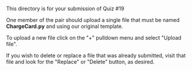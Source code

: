 This directory is for your submission of Quiz #19

One member of the pair should upload a single file that must be named
**ChargeCard.py** and using our original template.


To upload a new file click on the "+" pulldown menu and select "Upload file".

If you wish to delete or replace a file that was already submitted,
visit that file and look for the "Replace" or "Delete" button, as
desired.
